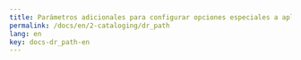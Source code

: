 ```yaml
---
title: Parámetros adicionales para configurar opciones especiales a aplicar sobre la base de datos (dr_path.def)
permalink: /docs/en/2-cataloging/dr_path
lang: en
key: docs-dr_path-en
---
```

